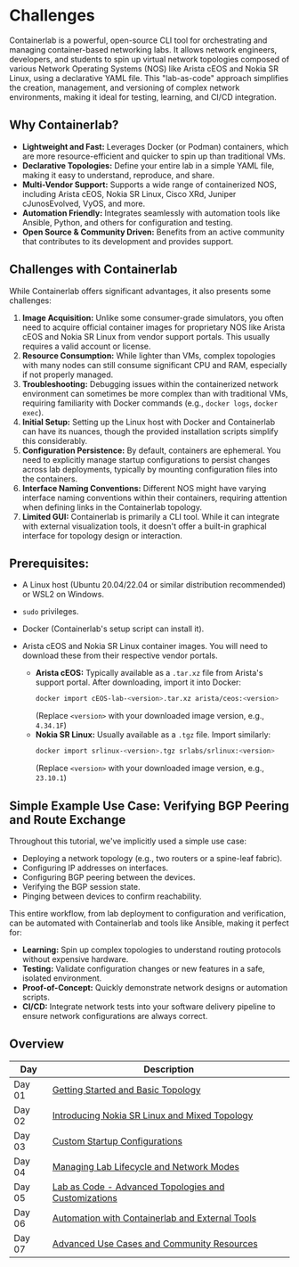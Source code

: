 # Challenges
Containerlab is a powerful, open-source CLI tool for orchestrating and managing container-based networking labs. It allows network engineers, developers, and students to spin up virtual network topologies composed of various Network Operating Systems (NOS) like Arista cEOS and Nokia SR Linux, using a declarative YAML file. This "lab-as-code" approach simplifies the creation, management, and versioning of complex network environments, making it ideal for testing, learning, and CI/CD integration.

## **Why Containerlab?**

  * **Lightweight and Fast:** Leverages Docker (or Podman) containers, which are more resource-efficient and quicker to spin up than traditional VMs.
  * **Declarative Topologies:** Define your entire lab in a simple YAML file, making it easy to understand, reproduce, and share.
  * **Multi-Vendor Support:** Supports a wide range of containerized NOS, including Arista cEOS, Nokia SR Linux, Cisco XRd, Juniper cJunosEvolved, VyOS, and more.
  * **Automation Friendly:** Integrates seamlessly with automation tools like Ansible, Python, and others for configuration and testing.
  * **Open Source & Community Driven:** Benefits from an active community that contributes to its development and provides support.

## Challenges with Containerlab

While Containerlab offers significant advantages, it also presents some challenges:

1.  **Image Acquisition:** Unlike some consumer-grade simulators, you often need to acquire official container images for proprietary NOS like Arista cEOS and Nokia SR Linux from vendor support portals. This usually requires a valid account or license.
2.  **Resource Consumption:** While lighter than VMs, complex topologies with many nodes can still consume significant CPU and RAM, especially if not properly managed.
3.  **Troubleshooting:** Debugging issues within the containerized network environment can sometimes be more complex than with traditional VMs, requiring familiarity with Docker commands (e.g., `docker logs`, `docker exec`).
4.  **Initial Setup:** Setting up the Linux host with Docker and Containerlab can have its nuances, though the provided installation scripts simplify this considerably.
5.  **Configuration Persistence:** By default, containers are ephemeral. You need to explicitly manage startup configurations to persist changes across lab deployments, typically by mounting configuration files into the containers.
6.  **Interface Naming Conventions:** Different NOS might have varying interface naming conventions within their containers, requiring attention when defining links in the Containerlab topology.
7.  **Limited GUI:** Containerlab is primarily a CLI tool. While it can integrate with external visualization tools, it doesn't offer a built-in graphical interface for topology design or interaction.

## **Prerequisites:**

  * A Linux host (Ubuntu 20.04/22.04 or similar distribution recommended) or WSL2 on Windows.

  * `sudo` privileges.

  * Docker (Containerlab's setup script can install it).

  * Arista cEOS and Nokia SR Linux container images. You will need to download these from their respective vendor portals.

      * **Arista cEOS:** Typically available as a `.tar.xz` file from Arista's support portal. After downloading, import it into Docker:
        ```bash
        docker import cEOS-lab-<version>.tar.xz arista/ceos:<version>
        ```
        (Replace `<version>` with your downloaded image version, e.g., `4.34.1F`)
      * **Nokia SR Linux:** Usually available as a `.tgz` file. Import similarly:
        ```bash
        docker import srlinux-<version>.tgz srlabs/srlinux:<version>
        ```
        (Replace `<version>` with your downloaded image version, e.g., `23.10.1`)


## **Simple Example Use Case: Verifying BGP Peering and Route Exchange**

Throughout this tutorial, we've implicitly used a simple use case:

  * Deploying a network topology (e.g., two routers or a spine-leaf fabric).
  * Configuring IP addresses on interfaces.
  * Configuring BGP peering between the devices.
  * Verifying the BGP session state.
  * Pinging between devices to confirm reachability.

This entire workflow, from lab deployment to configuration and verification, can be automated with Containerlab and tools like Ansible, making it perfect for:

  * **Learning:** Spin up complex topologies to understand routing protocols without expensive hardware.
  * **Testing:** Validate configuration changes or new features in a safe, isolated environment.
  * **Proof-of-Concept:** Quickly demonstrate network designs or automation scripts.
  * **CI/CD:** Integrate network tests into your software delivery pipeline to ensure network configurations are always correct.


## Overview
| Day | Description |
| ----- | ----- |
| Day 01 | [Getting Started and Basic Topology](/Topics/Containerization/Containerlab/Challenges/Day-01.md) |
| Day 02 | [Introducing Nokia SR Linux and Mixed Topology](/Topics/Containerization/Containerlab/Challenges/Day-02.md) |
| Day 03 | [Custom Startup Configurations](/Topics/Containerization/Containerlab/Challenges/Day-03.md) |
| Day 04 | [Managing Lab Lifecycle and Network Modes](/Topics/Containerization/Containerlab/Challenges/Day-04.md) |
| Day 05 | [Lab as Code - Advanced Topologies and Customizations](/Topics/Containerization/Containerlab/Challenges/Day-05.md) |
| Day 06 | [Automation with Containerlab and External Tools](/Topics/Containerization/Containerlab/Challenges/Day-06.md) |
| Day 07 | [Advanced Use Cases and Community Resources](/Topics/Containerization/Containerlab/Challenges/Day-07.md) |
